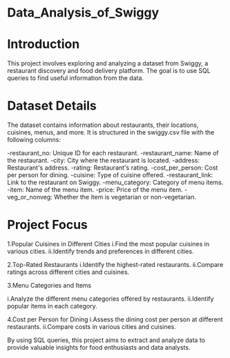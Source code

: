 ﻿# Data_Analysis_of_Swiggy
# Introduction
This project involves exploring and analyzing a dataset from Swiggy, a restaurant discovery and food delivery platform. The goal is to use SQL queries to find useful information from the data.

# Dataset Details
The dataset contains information about restaurants, their locations, cuisines, menus, and more. It is structured in the swiggy.csv file with the following columns:

-restaurant_no: Unique ID for each restaurant.
-restaurant_name: Name of the restaurant.
-city: City where the restaurant is located.
-address: Restaurant's address.
-rating: Restaurant's rating.
-cost_per_person: Cost per person for dining.
-cuisine: Type of cuisine offered.
-restaurant_link: Link to the restaurant on Swiggy.
-menu_category: Category of menu items.
-item: Name of the menu item.
-price: Price of the menu item.
-veg_or_nonveg: Whether the item is vegetarian or non-vegetarian.

# Project Focus
1.Popular Cuisines in Different Cities
i.Find the most popular cuisines in various cities.
ii.Identify trends and preferences in different cities.

2.Top-Rated Restaurants
i.Identify the highest-rated restaurants.
ii.Compare ratings across different cities and cuisines.

3.Menu Categories and Items

i.Analyze the different menu categories offered by restaurants.
ii.Identify popular items in each category.

4.Cost per Person for Dining
i.Assess the dining cost per person at different restaurants.
ii.Compare costs in various cities and cuisines.

By using SQL queries, this project aims to extract and analyze data to provide valuable insights for food enthusiasts and data analysts.
